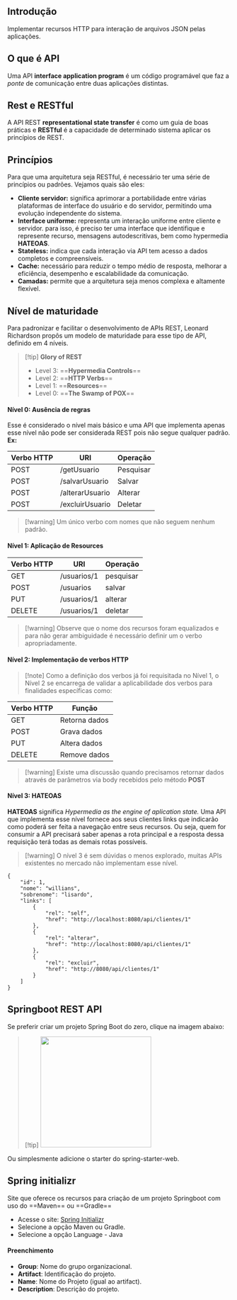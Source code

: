 


## Introdução

Implementar recursos HTTP para interação de arquivos JSON pelas aplicações.

## O que é API

Uma API **interface application program** é um código programável que faz a _ponte_ de comunicação entre duas aplicações distintas.

## Rest e RESTful

A API REST **representational state transfer** é como um guia de boas práticas e **RESTful** é a capacidade de determinado sistema aplicar os princípios de REST.

## Princípios

Para que uma arquitetura seja RESTful, é necessário ter uma série de princípios ou padrões.
Vejamos quais são eles:

- **Cliente servidor:** significa aprimorar a portabilidade entre várias plataformas de interface do usuário e do servidor, permitindo uma evolução independente do sistema.
- **Interface uniforme:** representa um interação uniforme entre cliente e servidor. para isso, é preciso ter uma interface que identifique e represente recurso, mensagens autodescritivas, bem como hypermedia **HATEOAS**.
- **Stateless:** indica que cada interação via API tem acesso a dados completos e compreensíveis.
- **Cache:** necessário para reduzir o tempo médio de resposta, melhorar a eficiência, desempenho e escalabilidade da comunicação.
- **Camadas:** permite que a arquitetura seja menos complexa e altamente flexível.

## Nível de maturidade

Para padronizar e facilitar o desenvolvimento de APIs REST, Leonard Richardson propôs um modelo de maturidade para esse tipo de API, definido em 4 níveis.

> [!tip] **Glory of REST**
> - Level 3: ==**Hypermedia Controls**==
> - Level 2: ==**HTTP Verbs**==
> - Level 1: ==**Resources**==
> - Level 0: ==**The Swamp of POX**==

#### Nível 0: Ausência de regras

Esse é considerado o nível mais básico e uma API que implementa apenas esse nível não pode ser considerada REST pois não segue qualquer padrão.
**Ex:**

| Verbo HTTP | URI             | Operação  |
| :--------- | --------------- | --------- |
| POST       | /getUsuario     | Pesquisar |
| POST       | /salvarUsuario  | Salvar    |
| POST       | /alterarUsuario | Alterar   |
| POST       | /excluirUsuario | Deletar   |
 > [!warning] Um único verbo com nomes que não seguem nenhum padrão.


#### Nível 1: Aplicação de Resources

| Verbo HTTP | URI         | Operação  |
| :--------- | ----------- | --------- |
| GET        | /usuarios/1 | pesquisar |
| POST       | /usuarios   | salvar    |
| PUT        | /usuarios/1 | alterar   |
| DELETE     | /usuarios/1 | deletar   |
 > [!warning] Observe que o nome dos recursos foram equalizados e para não gerar ambiguidade é necessário definir um o verbo apropriadamente.

#### Nível 2: Implementação de verbos HTTP

> [!note] Como a definição dos verbos já foi requisitada no Nível 1, o Nível 2 se encarrega de validar a aplicabilidade dos verbos para finalidades específicas como:

| Verbo HTTP | Função        |
| :--------- | ------------- |
| GET        | Retorna dados |
| POST       | Grava dados   |
| PUT        | Altera dados  |
| DELETE     | Remove dados  |
> [!warning] Existe uma discussão quando precisamos retornar dados através de parâmetros via body recebidos pelo método **POST**

#### Nível 3: HATEOAS

**HATEOAS** significa _Hypermedia as the engine of aplication state._ Uma API que implementa esse nível fornece aos seus clientes links que indicarão como poderá ser feita a navegação entre seus recursos. Ou seja, quem for consumir a API precisará saber apenas a rota principal e a resposta dessa requisição terá todas as demais rotas possíveis.

> [!warning] O nível 3 é sem dúvidas o menos explorado, muitas APIs existentes no mercado não implementam esse nível.

```
{
 	"id": 1,
 	"nome": "willians",
 	"sobrenome": "lisardo",
 	"links": [
 		{
 			"rel": "self",
 			"href": "http://localhost:8080/api/clientes/1"
 		},
 		{
 			"rel": "alterar",
 			"href": "http://localhost:8080/api/clientes/1"
 		},
 		{
 			"rel": "excluir",
 			"href": "http://8080/api/clientes/1"
 		}
 	]
} 
```


## Springboot REST API

Se preferir criar um projeto Spring Boot do zero, clique na imagem abaixo:

> [!tip] <a href="https://start.spring.io/" > <img src="https://miro.medium.com/v2/resize:fit:700/1*-uckV8DOh3l0bCvqZ73zYg.png" width="250px" ></a>

Ou simplesmente adicione o starter do spring-starter-web.

## Spring initializr

Site que oferece os recursos para criação de um projeto Springboot com uso do ==Maven== ou ==Gradle==
- Acesse o site: [Spring Initializr](https://start.spring.io/)
- Selecione a opção Maven ou Gradle.
- Selecione a opção Language - Java

#### Preenchimento

- **Group**: Nome do grupo organizacional.
- **Artifact**: Identificação do projeto.
- **Name**: Nome do Projeto (igual ao artifact).
- **Description**: Descrição do projeto.
